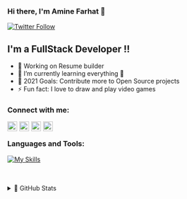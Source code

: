 ### Hi there, I'm Amine Farhat 👋

[![Twitter Follow](https://img.shields.io/twitter/follow/aminefarhat15?color=1DA1F2&logo=twitter&style=for-the-badge)](https://twitter.com/intent/follow?original_referer=https%3A%2F%2Fgithub.com%2Faminefarhat15&screen_name=aminefarhat15)

## I'm a FullStack Developer !!

- 📐 Working on Resume builder
- 🌱 I’m currently learning everything 🤣
- 🥅 2021 Goals: Contribute more to Open Source projects
- ⚡ Fun fact: I love to draw and play video games

### Connect with me:

[<img  style="margin:0"  align="left" alt="codeSTACKr | YouTube" width="22px" src="https://cdn.jsdelivr.net/npm/simple-icons@v3/icons/youtube.svg" />][youtube]

[<img style="margin:0 5px" align="left" alt="codeSTACKr | Twitter" width="22px" src="https://cdn.jsdelivr.net/npm/simple-icons@v3/icons/twitter.svg" />][twitter]

[<img style="margin-right:5px" align="left" alt="codeSTACKr | LinkedIn" width="22px" src="https://cdn.jsdelivr.net/npm/simple-icons@v3/icons/linkedin.svg" />][linkedin]

[<img style="margin-right:5px" align="left" alt="codeSTACKr | Instagram" width="22px" src="https://cdn.jsdelivr.net/npm/simple-icons@v3/icons/instagram.svg" />][instagram]

<br />

### Languages and Tools:

[![My Skills](https://skillicons.dev/icons?i=react,flutter,mongodb,java,spring,tailwind,vscode,sass,html,css,js,git,mysql)](https://skillicons.dev)

<br />
<br />


<details>
  <summary>🎇 GitHub Stats</summary>

  <img align="left" alt="farhatamiine's GitHub Stats" src="https://github-readme-stats.vercel.app/api?username=farhatamiine&show_icons=true&hide_border=true" />

</details>

[twitter]: https://twitter.com/aminefarhat15
[youtube]: https://youtube.com/channel/UCheEa0IeT1EWQJFXViMzAqA
[instagram]: https://instagram.com/farhatamiine
[linkedin]: https://linkedin.com/in/aminefarhat
